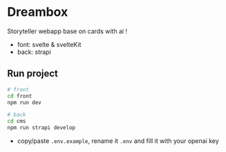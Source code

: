 # Dreambox

Storyteller webapp base on cards with ai !

- font: svelte & svelteKit
- back: strapi

## Run project

```bash
# front
cd front
npm run dev

# back
cd cms
npm run strapi develop
```

- copy/paste `.env.example`, rename it `.env` and fill it with your openai key